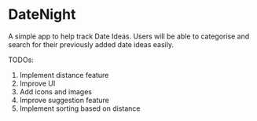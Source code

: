 # DateNight
 
 A simple app to help track Date Ideas. Users will be able to categorise and search for their previously added date ideas easily.
 
 TODOs:
 1. Implement distance feature
 2. Improve UI
 3. Add icons and images
 4. Improve suggestion feature
 5. Implement sorting based on distance
